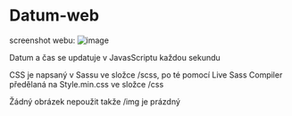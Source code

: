 # Datum-web
screenshot webu:
![image](https://user-images.githubusercontent.com/74647338/116539642-63ca9800-a8e9-11eb-85e9-63a35684c491.png)

Datum a čas se updatuje v JavasScriptu každou sekundu

CSS je napsaný v Sassu ve složce /scss, po té pomocí Live Sass Compiler předělaná na Style.min.css ve složce /css

Žádný obrázek nepoužit takže /img je prázdný
